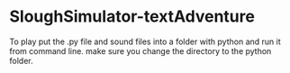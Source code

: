# SloughSimulator-textAdventure

To play put the .py file and sound files into a folder with python and run it from command line. make sure you change the directory to the python folder.
